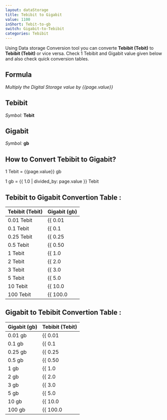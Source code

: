 ```yaml
---
layout: dataStorage
title: Tebibit to Gigabit
value: 1100
inShort: Tebit-to-gb
switch: Gigabit-to-Tebibit
categories: Tebibit
---
```


Using Data storage Conversion tool you can converte **Tebibit (Tebit)** to **Tebibit (Tebit)** or vice versa. Check 1 Tebibit and Gigabit value given below and also check quick conversion tables.

## Formula
*Multiply the Digital Storage value by {{page.value}}*

## Tebibit
*Symbol:* **Tebit**

## Gigabit
*Symbol:* **gb**

## How to Convert Tebibit to Gigabit?

1 Tebit = {{page.value}} gb

1 gb = {{ 1.0 | divided_by: page.value }} Tebit


## Tebibit to Gigabit Convertion Table :

| Tebibit (Tebit) | Gigabit (gb) |
| ---- | ---- |
| 0.01 Tebit | {{ 0.01 | times: page.value | round: 12 }} gb |
| 0.1 Tebit | {{ 0.1 | times: page.value | round: 12 }} gb |
| 0.25 Tebit | {{ 0.25 | times: page.value | round: 12 }} gb |
| 0.5 Tebit | {{ 0.50 | times: page.value | round: 12 }} gb |
| 1 Tebit | {{ 1.0 | times: page.value | round: 12 }} gb |
| 2 Tebit | {{ 2.0 | times: page.value | round: 12 }} gb |
| 3 Tebit | {{ 3.0 | times: page.value | round: 12 }} gb |
| 5 Tebit | {{ 5.0 | times: page.value | round: 12 }} gb |
| 10 Tebit | {{ 10.0 | times: page.value | round: 12 }} gb |
| 100 Tebit | {{ 100.0 | times: page.value | round: 12 }} gb |

## Gigabit to Tebibit Convertion Table :

| Gigabit (gb) | Tebibit (Tebit) |
| ---- | ---- |
| 0.01 gb | {{ 0.01 | divided_by: page.value | round: 12 }} Tebit |
| 0.1 gb | {{ 0.1 | divided_by: page.value | round: 12 }} Tebit |
| 0.25 gb | {{ 0.25 | divided_by: page.value | round: 12 }} Tebit |
| 0.5 gb | {{ 0.50 | divided_by: page.value | round: 12 }} Tebit |
| 1 gb | {{ 1.0 | divided_by: page.value | round: 12 }} Tebit |
| 2 gb | {{ 2.0 | divided_by: page.value | round: 12 }} Tebit |
| 3 gb | {{ 3.0 | divided_by: page.value | round: 12 }} Tebit |
| 5 gb | {{ 5.0 | divided_by: page.value | round: 12 }} Tebit |
| 10 gb | {{ 10.0 | divided_by: page.value | round: 12 }} Tebit |
| 100 gb | {{ 100.0 | divided_by: page.value | round: 12 }} Tebit |


<script>
document.getElementById('selectInput')[15].selected = true
document.getElementById('selectOutput')[10].selected = true
</script>
